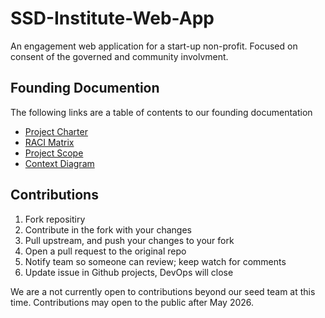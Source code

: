 # SSD-Institute-Web-App
An engagement web application for a start-up non-profit. Focused on consent of the governed and community involvment.

## Founding Documention

The following links are a table of contents to our founding documentation 

* [Project Charter](docs/Founding/ProjectCharter.md)
* [RACI Matrix](docs/RACIMatrix.md)
* [Project Scope](docs/Founding/ProjectScope.md)
* [Context Diagram](docs/Founding/ContextDiagram.md)

## Contributions 

1. Fork repositiry 
2. Contribute in the fork with your changes 
3. Pull upstream, and push your changes to your fork
4. Open a pull request to the original repo
5. Notify team so someone can review; keep watch for comments
6. Update issue in Github projects, DevOps will close

We are a not currently open to contributions beyond our seed team at this time. Contributions may open to the public after May 2026.
